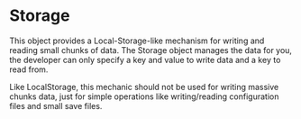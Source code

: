 Storage
=======

This object provides a Local-Storage-like mechanism for writing and reading small chunks of data. The Storage
object manages the data for you, the developer can only specify a key and value to write data and a key to read
from.

Like LocalStorage, this mechanic should not be used for writing massive chunks data, just for simple operations like
writing/reading configuration files and small save files.
